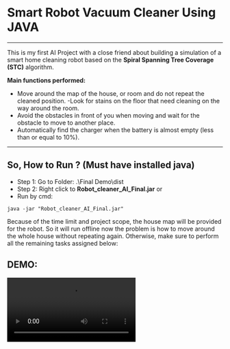 # Smart Robot Vacuum Cleaner Using JAVA
---
This is my first AI Project with a close friend about building a simulation of a smart home cleaning robot based on the **Spiral Spanning Tree Coverage (STC)** algorithm.

**Main functions performed:**
- Move around the map of the house, or room and do not repeat the cleaned position.
-Look for stains on the floor that need cleaning on the way around the room.
- Avoid the obstacles in front of you when moving and wait for the obstacle to move to another place.
- Automatically find the charger when the battery is almost empty (less than or equal to 10%).

----
## So, How to Run ? **(Must have installed java)**

- Step 1: Go to Folder: .\Final Demo\dist
- Step 2: Right click to **Robot_cleaner_AI_Final.jar**
or
 - Run by cmd:
 ```
 java -jar "Robot_cleaner_AI_Final.jar" 
 ```
Because of the time limit and project scope, the house map will be provided for the robot. So it will run offline
now the problem is how to move around the whole house without repeating again. Otherwise, make sure to perform all the remaining tasks assigned below:

## DEMO:
<video src="https://github.com/pdtlong/Smart-Robot-Vacuum-Cleaner-Using-JAVA/blob/main/Smart%20Robot%20Cleaner%202022-07-12%2022-12-38.mp4"></video>
